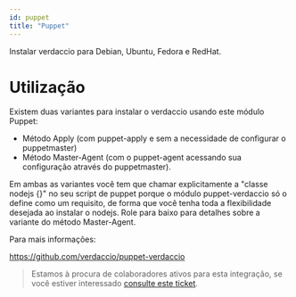 ```yaml
---
id: puppet
title: "Puppet"
---
```


Instalar verdaccio para Debian, Ubuntu, Fedora e RedHat.

# Utilização

Existem duas variantes para instalar o verdaccio usando este módulo Puppet:

* Método Apply (com puppet-apply e sem a necessidade de configurar o puppetmaster)
* Método Master-Agent (com o puppet-agent acessando sua configuração através do puppetmaster).

Em ambas as variantes você tem que chamar explicitamente a "classe nodejs {}" no seu script de puppet porque o módulo puppet-verdaccio só o define como um requisito, de forma que você tenha toda a flexibilidade desejada ao instalar o nodejs. Role para baixo para detalhes sobre a variante do método Master-Agent.

Para mais informações:

<https://github.com/verdaccio/puppet-verdaccio>

> Estamos à procura de colaboradores ativos para esta integração, se você estiver interessado [consulte este ticket](https://github.com/verdaccio/puppet-verdaccio/issues/11).